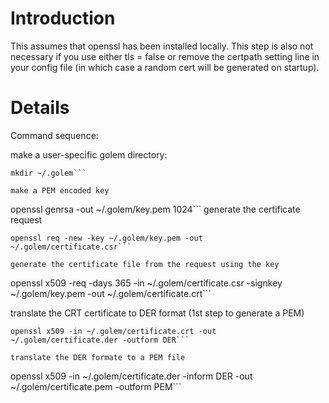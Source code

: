 # Introduction #

This assumes that openssl has been installed locally. This step is also not necessary if you use either tls = false or remove the certpath setting line in your config file (in which case a random cert will be generated on startup).


# Details #

Command sequence:

make a user-specific golem directory:
```
mkdir ~/.golem```

make a PEM encoded key
```
openssl genrsa -out ~/.golem/key.pem 1024```
generate the certificate request
```
openssl req -new -key ~/.golem/key.pem -out ~/.golem/certificate.csr```

generate the certificate file from the request using the key
```
openssl x509 -req -days 365 -in ~/.golem/certificate.csr -signkey ~/.golem/key.pem -out ~/.golem/certificate.crt```

translate the CRT certificate to DER format (1st step to generate a PEM)
```
openssl x509 -in ~/.golem/certificate.crt -out ~/.golem/certificate.der -outform DER```

translate the DER formate to a PEM file
```
openssl x509 -in ~/.golem/certificate.der -inform DER -out ~/.golem/certificate.pem -outform PEM```